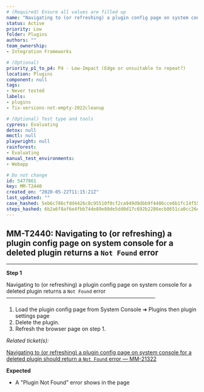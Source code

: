 ```yaml
---
# (Required) Ensure all values are filled up
name: "Navigating to (or refreshing) a plugin config page on system console for a deleted plugin returns a `Not Found` error"
status: Active
priority: Low
folder: Plugins
authors: ""
team_ownership: 
- Integration Frameworks

# (Optional)
priority_p1_to_p4: P4 - Low-Impact (Edge or unsuitable to repeat?)
location: Plugins
component: null
tags: 
- Never tested
labels: 
- plugins
- fix-versions-not-empty-2022cleanup

# (Optional) Test type and tools
cypress: Evaluating
detox: null
mmctl: null
playwright: null
rainforest: 
- Evaluating
manual_test_environments: 
- Webapp

# Do not change
id: 5477861
key: MM-T2440
created_on: "2020-05-22T11:15:21Z"
last_updated: ""
case_hashed: 5eb6c786cfdd4426c8c95510f0cf2ca949d9dbb9f4486cce6b1fc14f55cbaa47214c14988a523f9956f7d7ed1e4dc06d
steps_hashed: 6b2a6f8af6e4fbb74de89e80de5dd0d17c692b2286ecb8651ca0cc26e46e4c7cb6a07536149be9bb513a75d9cc2646a3
---
```


<!-- (Auto-generated) Based on frontmatter's "key" and "name" -->

## MM-T2440: Navigating to (or refreshing) a plugin config page on system console for a deleted plugin returns a `Not Found` error

---

**Step 1**

Navigating to (or refreshing) a plugin config page on system console for a deleted plugin returns a `Not Found` error\
————————————————————————————

1. Load the plugin config page from System Console ➜ Plugins then plugin settings page
2. Delete the plugin.
3. Refresh the browser page on step 1.

_Related ticket(s):_

[Navigating to (or refreshing) a plugin config page on system console for a deleted plugin should return a `Not Found` error — MM-21322](https://mattermost.atlassian.net/browse/MM-21322)

**Expected**

- A "Plugin Not Found" error shows in the page
